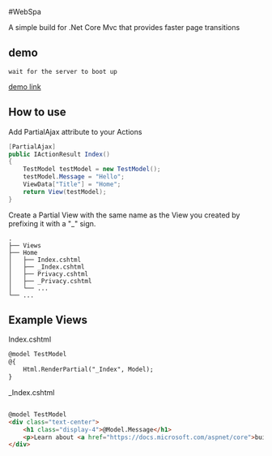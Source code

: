 #WebSpa

A simple build for .Net Core Mvc that provides faster page transitions

## demo


`wait for the server to boot up`

[demo link](https://webspademo.herokuapp.com/)

## How to use

Add PartialAjax attribute to your Actions

```cs
[PartialAjax]
public IActionResult Index()
{
    TestModel testModel = new TestModel();
    testModel.Message = "Hello";
    ViewData["Title"] = "Home";
    return View(testModel);
}
```

Create a Partial View with the same name as the View you created by prefixing it with a "_" sign.

```
.
├── Views
├── Home                    
│   ├── Index.cshtml              
│   ├── _Index.cshtml              
│   ├── Privacy.cshtml             
│   ├── _Privacy.cshtml      
│   └── ...
└── ...
```

## Example Views

Index.cshtml
```html
@model TestModel
@{
    Html.RenderPartial("_Index", Model);
}

```

_Index.cshtml
```html

@model TestModel
<div class="text-center">
    <h1 class="display-4">@Model.Message</h1>
    <p>Learn about <a href="https://docs.microsoft.com/aspnet/core">building Web apps with ASP.NET Core</a>.</p>
</div>
```